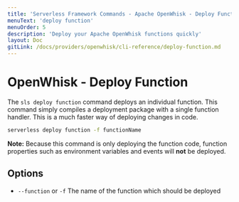 ```yaml
---
title: 'Serverless Framework Commands - Apache OpenWhisk - Deploy Function'
menuText: 'deploy function'
menuOrder: 5
description: 'Deploy your Apache OpenWhisk functions quickly'
layout: Doc
gitLink: /docs/providers/openwhisk/cli-reference/deploy-function.md
---
```


# OpenWhisk - Deploy Function

The `sls deploy function` command deploys an individual function.  This command simply compiles a deployment package with a single function handler. This is a much faster way of deploying changes in code.

```bash
serverless deploy function -f functionName
```

**Note:** Because this command is only deploying the function code, function
properties such as environment variables and events will **not** be deployed.

## Options
- `--function` or `-f` The name of the function which should be deployed
